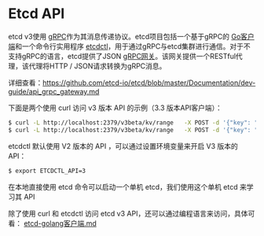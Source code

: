 # Etcd API

etcd v3使用 [gRPC](https://www.grpc.io/)作为其消息传递协议。etcd项目包括一个基于gRPC的 [Go客户端](https://github.com/coreos/etcd/tree/master/clientv3)和一个命令行实用程序 [etcdctl](https://github.com/coreos/etcd/tree/master/etcdctl)，用于通过gRPC与etcd集群进行通信。对于不支持gRPC的语言，etcd提供了JSON [gRPC网关](https://github.com/grpc-ecosystem/grpc-gateway)。该网关提供一个RESTful代理，该代理将HTTP / JSON请求转换为gRPC消息。

详细查看：https://github.com/etcd-io/etcd/blob/master/Documentation/dev-guide/api_grpc_gateway.md

下面是两个使用 curl 访问 v3 版本 API 的示例（3.3 版本API客户端）：

```bash
$ curl -L http://localhost:2379/v3beta/kv/range   -X POST -d '{"key": "Zm9v"}'
$ curl -L http://localhost:2379/v3beta/kv/range   -X POST -d '{"key": "Zm9v", "range_end": "Zm9w"}' | json_pp
```



etcdctl 默认使用 V2 版本的 API ，可以通过设置环境变量来开启 V3 版本的 API：

```bash
$ export ETCDCTL_API=3
```

在本地直接使用 etcd 命令可以启动一个单机 etcd，我们使用这个单机 etcd 来学习其 API 

除了使用 curl 和 etcdctl 访问 etcd v3 API，还可以通过编程语言来访问，具体可看： [etcd-golang客户端.md](etcd-golang客户端.md) 



